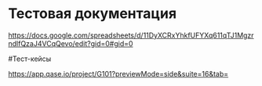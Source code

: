 # Тестовая документация

https://docs.google.com/spreadsheets/d/11DyXCRxYhkfUFYXq611qTJ1MgzrndlfQzaJ4VCqQevo/edit?gid=0#gid=0


#Тест-кейсы

https://app.qase.io/project/G101?previewMode=side&suite=16&tab=
